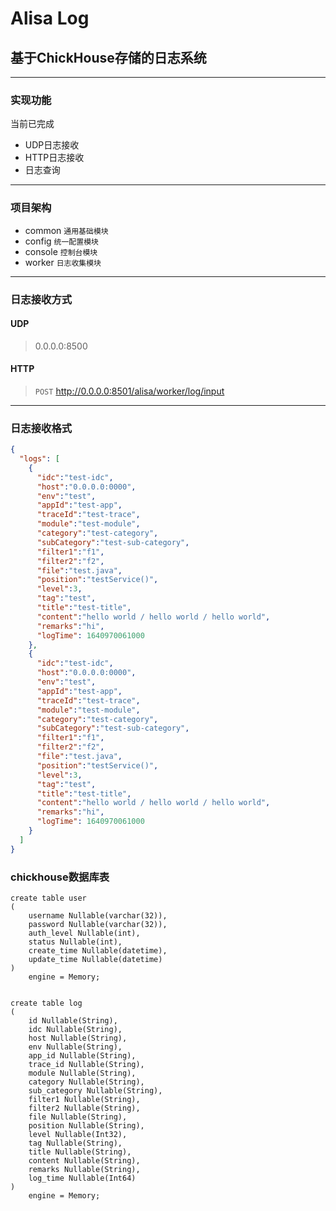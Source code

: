 # Alisa Log
## 基于ChickHouse存储的日志系统

***

### 实现功能
当前已完成
* UDP日志接收
* HTTP日志接收
* 日志查询

***

### 项目架构
* common `通用基础模块`
* config `统一配置模块`
* console `控制台模块`
* worker `日志收集模块`

***

### 日志接收方式

#### UDP
> 0.0.0.0:8500

#### HTTP
> `POST` http://0.0.0.0:8501/alisa/worker/log/input

***

### 日志接收格式
```json
{
  "logs": [
    {
      "idc":"test-idc",
      "host":"0.0.0.0:0000",
      "env":"test",
      "appId":"test-app",
      "traceId":"test-trace",
      "module":"test-module",
      "category":"test-category",
      "subCategory":"test-sub-category",
      "filter1":"f1",
      "filter2":"f2",
      "file":"test.java",
      "position":"testService()",
      "level":3,
      "tag":"test",
      "title":"test-title",
      "content":"hello world / hello world / hello world",
      "remarks":"hi",
      "logTime": 1640970061000
    },
    {
      "idc":"test-idc",
      "host":"0.0.0.0:0000",
      "env":"test",
      "appId":"test-app",
      "traceId":"test-trace",
      "module":"test-module",
      "category":"test-category",
      "subCategory":"test-sub-category",
      "filter1":"f1",
      "filter2":"f2",
      "file":"test.java",
      "position":"testService()",
      "level":3,
      "tag":"test",
      "title":"test-title",
      "content":"hello world / hello world / hello world",
      "remarks":"hi",
      "logTime": 1640970061000
    }
  ]
}
```

### chickhouse数据库表

```clickhouse
create table user
(
    username Nullable(varchar(32)),
    password Nullable(varchar(32)),
    auth_level Nullable(int),
    status Nullable(int),
    create_time Nullable(datetime),
    update_time Nullable(datetime)
)
    engine = Memory;


create table log
(
    id Nullable(String),
    idc Nullable(String),
    host Nullable(String),
    env Nullable(String),
    app_id Nullable(String),
    trace_id Nullable(String),
    module Nullable(String),
    category Nullable(String),
    sub_category Nullable(String),
    filter1 Nullable(String),
    filter2 Nullable(String),
    file Nullable(String),
    position Nullable(String),
    level Nullable(Int32),
    tag Nullable(String),
    title Nullable(String),
    content Nullable(String),
    remarks Nullable(String),
    log_time Nullable(Int64)
)
    engine = Memory;
```